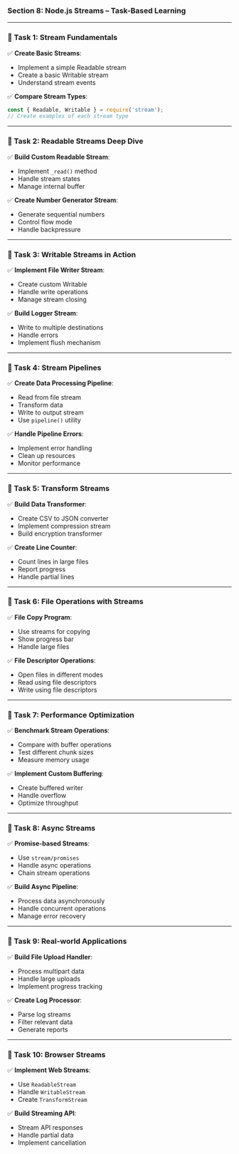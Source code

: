 ### **Section 8: Node.js Streams – Task-Based Learning**

---

### **🔹 Task 1: Stream Fundamentals**

✅ **Create Basic Streams**:
- Implement a simple Readable stream
- Create a basic Writable stream
- Understand stream events

✅ **Compare Stream Types**:
```javascript
const { Readable, Writable } = require('stream');
// Create examples of each stream type
```

---

### **🔹 Task 2: Readable Streams Deep Dive**

✅ **Build Custom Readable Stream**:
- Implement `_read()` method
- Handle stream states
- Manage internal buffer

✅ **Create Number Generator Stream**:
- Generate sequential numbers
- Control flow mode
- Handle backpressure

---

### **🔹 Task 3: Writable Streams in Action**

✅ **Implement File Writer Stream**:
- Create custom Writable
- Handle write operations
- Manage stream closing

✅ **Build Logger Stream**:
- Write to multiple destinations
- Handle errors
- Implement flush mechanism

---

### **🔹 Task 4: Stream Pipelines**

✅ **Create Data Processing Pipeline**:
- Read from file stream
- Transform data
- Write to output stream
- Use `pipeline()` utility

✅ **Handle Pipeline Errors**:
- Implement error handling
- Clean up resources
- Monitor performance

---

### **🔹 Task 5: Transform Streams**

✅ **Build Data Transformer**:
- Create CSV to JSON converter
- Implement compression stream
- Build encryption transformer

✅ **Create Line Counter**:
- Count lines in large files
- Report progress
- Handle partial lines

---

### **🔹 Task 6: File Operations with Streams**

✅ **File Copy Program**:
- Use streams for copying
- Show progress bar
- Handle large files

✅ **File Descriptor Operations**:
- Open files in different modes
- Read using file descriptors
- Write using file descriptors

---

### **🔹 Task 7: Performance Optimization**

✅ **Benchmark Stream Operations**:
- Compare with buffer operations
- Test different chunk sizes
- Measure memory usage

✅ **Implement Custom Buffering**:
- Create buffered writer
- Handle overflow
- Optimize throughput

---

### **🔹 Task 8: Async Streams**

✅ **Promise-based Streams**:
- Use `stream/promises`
- Handle async operations
- Chain stream operations

✅ **Build Async Pipeline**:
- Process data asynchronously
- Handle concurrent operations
- Manage error recovery

---

### **🔹 Task 9: Real-world Applications**

✅ **Build File Upload Handler**:
- Process multipart data
- Handle large uploads
- Implement progress tracking

✅ **Create Log Processor**:
- Parse log streams
- Filter relevant data
- Generate reports

---

### **🔹 Task 10: Browser Streams**

✅ **Implement Web Streams**:
- Use `ReadableStream`
- Handle `WritableStream`
- Create `TransformStream`

✅ **Build Streaming API**:
- Stream API responses
- Handle partial data
- Implement cancellation